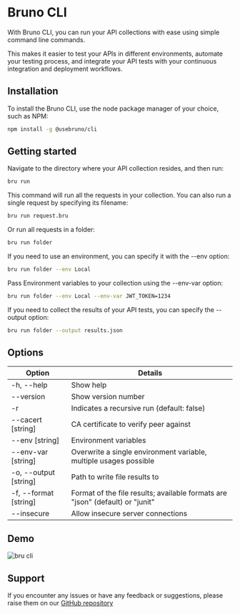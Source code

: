 # Bruno CLI

With Bruno CLI, you can run your API collections with ease using simple command line commands.

This makes it easier to test your APIs in different environments, automate your testing process, and integrate your API tests with your continuous integration and deployment workflows.

## Installation
To install the Bruno CLI, use the node package manager of your choice, such as NPM:
```bash
npm install -g @usebruno/cli
```

## Getting started
Navigate to the directory where your API collection resides, and then run:
```bash
bru run
```
This command will run all the requests in your collection. You can also run a single request by specifying its filename:

```bash
bru run request.bru
```

Or run all requests in a folder:
```bash
bru run folder
```

If you need to use an environment, you can specify it with the --env option:
```bash
bru run folder --env Local
```

Pass Environment variables to your collection using the --env-var option:
```bash
bru run folder --env Local --env-var JWT_TOKEN=1234
```

If you need to collect the results of your API tests, you can specify the --output option:
```bash
bru run folder --output results.json
```

## Options
| Option | Details |
|----------|-------------|
| -h, --help |  	Show help|
| --version | Show version number|
| -r | Indicates a recursive run (default: false)|
| --cacert [string] | CA certificate to verify peer against|
| --env [string] | Environment variables|
| --env-var [string] | Overwrite a single environment variable, multiple usages possible|
| -o, --output [string] | Path to write file results to|
| -f, --format [string] | Format of the file results; available formats are "json" (default) or "junit"|
| --insecure | Allow insecure server connections|

## Demo
![bru cli](../public/images/cli-demo.png)

## Support
If you encounter any issues or have any feedback or suggestions, please raise them on our [GitHub repository](https://github.com/usebruno/bruno)